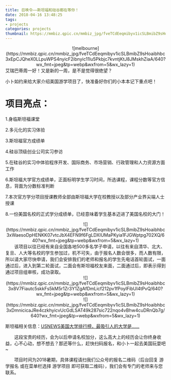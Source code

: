 ```yaml
---
title: 召唤令——斯坦福和硅谷都在等你！
date: 2018-04-16 13:48:25
tags:
- projects
categories: projects
thumbnail: https://mmbiz.qpic.cn/mmbiz_jpg/fveTCdEeqmibyv1icSLBmibZ9sHoaibhbc3x8V7Fiautc5skkFs5kM5r1Zr3Y1ZgAfDmLicf212pv1fPoylFibUI4tPvQ/640?wx_fmt=jpeg&tp=webp&wxfrom=5&wx_lazy=1
---
```

<div align=center>
![melbourne](https://mmbiz.qpic.cn/mmbiz_jpg/fveTCdEeqmibyv1icSLBmibZ9sHoaibhbc3xEpCJQheX0LLpuWPS4nyicF2ibnyic11lu5Pkbjc7kvntjKtJ8JMskhZiaA/640?wx_fmt=jpeg&tp=webp&wxfrom=5&wx_lazy=1)
</div>
艾瑞巴蒂周一好！又是新的一周，是不是觉得很绝望？

小卜如约来给大家介绍美国游学项目了，快准备好你们的小本本记下重点吧！

# 项目亮点：

1.身临斯坦福课堂

2.多元化的实习体验

3.斯坦福官方成绩单

4.硅谷顶级创业公司实习参访

5.在硅谷的实习中体验程序开发、国际商务、市场营销、行政管理和人力资源方面工作

6.斯坦福大学官方成绩单，正面标明学生学习时间，所选课程，课程分数等官方信息，背面为分数标准判断

7.本次官方学分项目授课教师全部由斯坦福大学在校教授以及部分产业界尖端人士授课

8.一份美国名校的正式学分成绩单，已经意味着学生基本迈进了美国名校的大门！
<div align=center>
![](https://mmbiz.qpic.cn/mmbiz_jpg/fveTCdEeqmibyv1icSLBmibZ9sHoaibhbc3xWaesoDpHENKK07vtcJbX4EFN9f6FgLDXIUMaPKyia1FJGWptpg702XQ/640?wx_fmt=jpeg&tp=webp&wxfrom=5&wx_lazy=1)
</div>
&emsp;&emsp;该项目以往已经有来自全国各地500多名学子申请，以往有来自清华、北大、复旦、人大等名校的学生参加过，机不可失，由于报名人数会很多，而人数有限，所以请大家尽快申请，我们会安排我们的老师和报名的学生先电话首轮面试，一面通过后，进入到第二轮面试，二面会有斯坦福校友来面，二面通过后，即表示得到通过项目组审核，成功录取。

<div align=center>
![](https://mmbiz.qpic.cn/mmbiz_jpg/fveTCdEeqmibyv1icSLBmibZ9sHoaibhbc3x8V7Fiautc5skkFs5kM5r1Zr3Y1ZgAfDmLicf212pv1fPoylFibUI4tPvQ/640?wx_fmt=jpeg&tp=webp&wxfrom=5&wx_lazy=1)
</div>

<div align=center>
![](https://mmbiz.qpic.cn/mmbiz_jpg/fveTCdEeqmibyv1icSLBmibZ9sHoaibhbc3xDmnicicaJRe4czkhyicvUcGdLSAT49k287sic722nqo4vBhw4cuDRnQb7g/640?wx_fmt=jpeg&tp=webp&wxfrom=5&wx_lazy=1)
</div>

斯坦福相关信息：[USNEWS美国大学排行榜，最吸引人的大学是……](/2018/04/13/20180413/)

&emsp;&emsp;这段宝贵的经历，会为以后申请名校加分，这么高大上的经历会让你终身收益，心不心动，想不想去？那还等什么，赶快扫码报名，和小卜一起去美国玩耍吧~



&emsp;&emsp;项目时间为2018暑期，具体课程请扫我们公众号的报名二维码（后台回复 游学报名 或在菜单栏选择 游学项目 即可获取二维码），我们会有专门的老师来与您联系。
